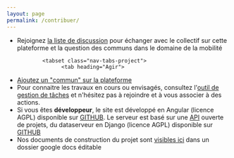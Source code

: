 ```yaml
---
layout: page
permalink: /contribuer/
---
```


<div id="content">
                <tabset class="nav-tabs-project">
                    <tab heading="Echanger">
</tab>
</tabset>


- Rejoignez [la liste de discussion](https://groups.google.com/forum/#!forum/fabmobencommuns) pour échanger avec le collectif sur cette plateforme et la question des communs dans le domaine de la mobilité

              <tabset class="nav-tabs-project">
                    <tab heading="Agir">
</tab>
</tabset>

- [Ajoutez un "commun" sur la plateforme](http://communs.lafabriquedesmobilites.fr/#/c/newcommons)
- Pour connaitre les travaux en cours ou envisagés, consultez l'[outil de gestion de tâches](https://trello.com/b/qxKy2pMk/incubateur-autour-des-communs) et n'hésitez pas à rejoindre et à vous associer à des actions.
- Si vous êtes **développeur**, le site est développé en Angular (licence AGPL) disponible sur [GITHUB](http://github.com/fabmob/fabmob.github.io). Le serveur est basé sur une [API](http://data.patapouf.org/api/v0/) ouverte de projets, du dataserveur en Django (licence AGPL) disponible sur [GITHUB](https://github.com/commonsdev/dataserver/)
- Nos documents de construction du projet sont [visibles ici](https://drive.google.com/drive/u/0/folders/0BzUW0ZSBFWPeT0tpaUVYTFhocms?usp=docs_home) dans un dossier google docs éditable

</div>
